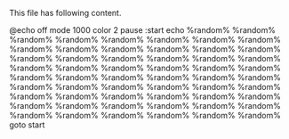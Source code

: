 This file has following content.

@echo off
mode 1000
color 2
pause
:start
echo %random% %random% %random% %random% %random% %random% %random% %random% %random% %random% %random% %random% %random% %random% %random% %random% %random% %random% %random% %random% %random% %random% %random% %random% %random% %random% %random% %random% %random% %random% %random% %random% %random% %random% %random% %random% %random% %random% %random% %random% %random% %random% %random% %random% %random% %random% %random% %random% %random% %random% %random% %random% %random% %random% %random% %random% 
goto start
